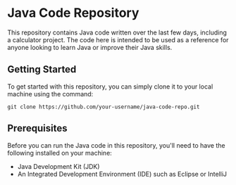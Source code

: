 # Java Code Repository
This repository contains Java code written over the last few days, including a calculator project. The code here is intended to be used as a reference for anyone looking to learn Java or improve their Java skills.
## Getting Started
To get started with this repository, you can simply clone it to your local machine using the command:

```git clone https://github.com/your-username/java-code-repo.git```

## Prerequisites

Before you can run the Java code in this repository, you'll need to have the following installed on your machine:

- Java Development Kit (JDK)
- An Integrated Development Environment (IDE) such as Eclipse or IntelliJ
